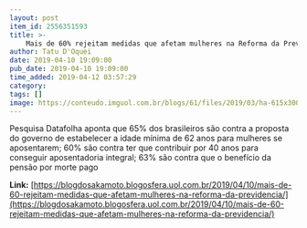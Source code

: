 ```yaml
---
layout: post
item_id: 2556351593
title: >-
    Mais de 60% rejeitam medidas que afetam mulheres na Reforma da Previdência
author: Tatu D'Oquei
date: 2019-04-10 19:09:00
pub_date: 2019-04-10 19:09:00
time_added: 2019-04-12 03:57:29
category: 
tags: []
image: https://conteudo.imguol.com.br/blogs/61/files/2019/03/ha-615x300.jpg
---
```


Pesquisa Datafolha aponta que 65% dos brasileiros são contra a proposta do governo de estabelecer a idade mínima de 62 anos para mulheres se aposentarem; 60% são contra ter que contribuir por 40 anos para conseguir aposentadoria integral; 63% são contra que o benefício da pensão por morte pago

**Link:** [https://blogdosakamoto.blogosfera.uol.com.br/2019/04/10/mais-de-60-rejeitam-medidas-que-afetam-mulheres-na-reforma-da-previdencia/](https://blogdosakamoto.blogosfera.uol.com.br/2019/04/10/mais-de-60-rejeitam-medidas-que-afetam-mulheres-na-reforma-da-previdencia/)

